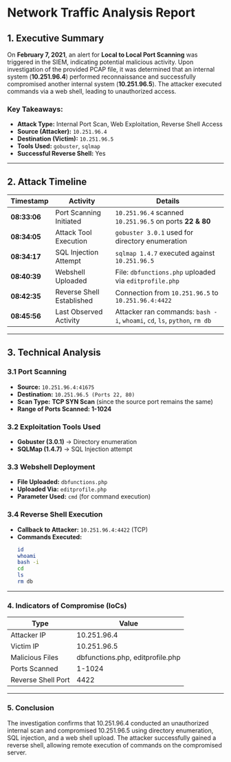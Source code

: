 # **Network Traffic Analysis Report**  

## **1. Executive Summary**  
On **February 7, 2021**, an alert for **Local to Local Port Scanning** was triggered in the SIEM, indicating potential malicious activity. Upon investigation of the provided PCAP file, it was determined that an internal system (**10.251.96.4**) performed reconnaissance and successfully compromised another internal system (**10.251.96.5**). The attacker executed commands via a web shell, leading to unauthorized access.  

### **Key Takeaways:**  
- **Attack Type:** Internal Port Scan, Web Exploitation, Reverse Shell Access  
- **Source (Attacker):** `10.251.96.4`  
- **Destination (Victim):** `10.251.96.5`  
- **Tools Used:** `gobuster`, `sqlmap`  
- **Successful Reverse Shell:** Yes  

---

## **2. Attack Timeline**  

| **Timestamp**        | **Activity**                  | **Details**                                          |
|----------------------|------------------------------|------------------------------------------------------|
| **08:33:06**        | Port Scanning Initiated      | `10.251.96.4` scanned `10.251.96.5` on ports **22 & 80** |
| **08:34:05**        | Attack Tool Execution        | `gobuster 3.0.1` used for directory enumeration     |
| **08:34:17**        | SQL Injection Attempt        | `sqlmap 1.4.7` executed against `10.251.96.5`       |
| **08:40:39**        | Webshell Uploaded            | File: `dbfunctions.php` uploaded via `editprofile.php` |
| **08:42:35**        | Reverse Shell Established    | Connection from `10.251.96.5` to `10.251.96.4:4422` |
| **08:45:56**        | Last Observed Activity       | Attacker ran commands: `bash -i`, `whoami`, `cd`, `ls`, `python`, `rm db` |

---

## **3. Technical Analysis**  

### **3.1 Port Scanning**  
- **Source:** `10.251.96.4:41675`  
- **Destination:** `10.251.96.5 (Ports 22, 80)`  
- **Scan Type:** **TCP SYN Scan** (since the source port remains the same)  
- **Range of Ports Scanned:** **1-1024**  

### **3.2 Exploitation Tools Used**  
- **Gobuster (3.0.1)** → Directory enumeration  
- **SQLMap (1.4.7)** → SQL Injection attempt  

### **3.3 Webshell Deployment**  
- **File Uploaded:** `dbfunctions.php`  
- **Uploaded Via:** `editprofile.php`  
- **Parameter Used:** `cmd` (for command execution)  

### **3.4 Reverse Shell Execution**  
- **Callback to Attacker:** `10.251.96.4:4422` (TCP)  
- **Commands Executed:**  
  ```sh
  id
  whoami
  bash -i
  cd
  ls
  rm db

---

### **4. Indicators of Compromise (IoCs)**

| **Type**            | **Value**                      |
|----------------------|------------------------------|
| Attacker IP        | 10.251.96.4   | 
| Victim IP        | 	10.251.96.5       | 
| Malicious Files       | dbfunctions.php, editprofile.php        | 
| Ports Scanned        | 1-1024           | 
| Reverse Shell Port       | 	4422   | 

---

### **5. Conclusion**
The investigation confirms that 10.251.96.4 conducted an unauthorized internal scan and compromised 10.251.96.5 using directory enumeration, SQL injection, and a web shell upload. The attacker successfully gained a reverse shell, allowing remote execution of commands on the compromised server.

